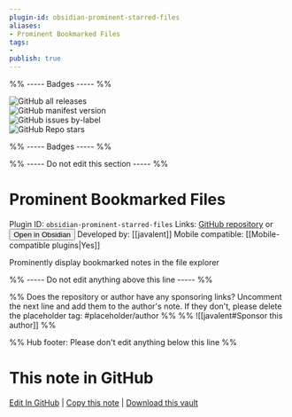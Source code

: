 ```yaml
---
plugin-id: obsidian-prominent-starred-files
aliases:
- Prominent Bookmarked Files
tags: 
- 
publish: true
---
```


%% ----- Badges ----- %%

![GitHub all releases](https://img.shields.io/github/downloads/javalent/prominent-files/total?color=573E7A&logo=github&style=for-the-badge)   
![GitHub manifest version](https://img.shields.io/github/manifest-json/v/javalent/prominent-files?color=573E7A&logo=github&style=for-the-badge)   
![GitHub issues by-label](https://img.shields.io/github/issues/javalent/prominent-files/help%20wanted?color=573E7A&logo=github&style=for-the-badge)   
![GitHub Repo stars](https://img.shields.io/github/stars/javalent/prominent-files?color=573E7A&logo=github&style=for-the-badge)

%% ----- Badges ----- %%

%% ----- Do not edit this section ----- %%

# Prominent Bookmarked Files

Plugin ID: `obsidian-prominent-starred-files`
Links: [GitHub repository](https://github.com/javalent/prominent-files) or [<button id=HH>Open in Obsidian</button>](obsidian://show-plugin?id=obsidian-prominent-starred-files)
Developed by: [[javalent]]
Mobile compatible: [[Mobile-compatible plugins|Yes]]

Prominently display bookmarked notes in the file explorer

%% ----- Do not edit anything above this line ----- %% 

%% Does the repository or author have any sponsoring links? Uncomment the next line and add them to the author's note. If they don't, please delete the placeholder tag: #placeholder/author %%
%% ![[javalent#Sponsor this author]] %%

%% Hub footer: Please don't edit anything below this line %%

# This note in GitHub

<span class="git-footer">[Edit In GitHub](https://github.dev/obsidian-community/obsidian-hub/blob/main/02%20-%20Community%20Expansions/02.05%20All%20Community%20Expansions/Plugins/obsidian-prominent-starred-files.md "git-hub-edit-note") | [Copy this note](https://raw.githubusercontent.com/obsidian-community/obsidian-hub/main/02%20-%20Community%20Expansions/02.05%20All%20Community%20Expansions/Plugins/obsidian-prominent-starred-files.md "git-hub-copy-note") | [Download this vault](https://github.com/obsidian-community/obsidian-hub/archive/refs/heads/main.zip "git-hub-download-vault") </span>
